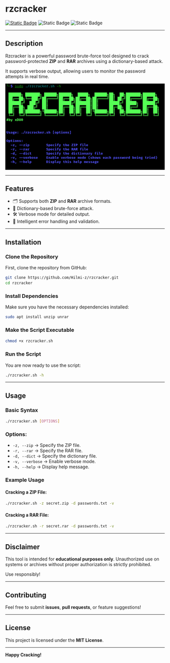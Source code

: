 # rzcracker
[![Static Badge](https://img.shields.io/badge/Author-xDU0-blue)](https://github.com/Hilmi-z)
![Static Badge](https://img.shields.io/badge/Version-1.0-green)
![Static Badge](https://img.shields.io/badge/License-MIT-orange)

---

## **Description**
Rzcracker is a powerful password brute-force tool designed to crack password-protected **ZIP** and **RAR** archives using a dictionary-based attack.

It supports verbose output, allowing users to monitor the password attempts in real time.

![Tool Preview](image.png)

---

## **Features**
- 🗂️ Supports both **ZIP** and **RAR** archive formats.
- 📖 Dictionary-based brute-force attack.
- 🛠️ Verbose mode for detailed output.
- 🧠 Intelligent error handling and validation.

---

## **Installation**
### Clone the Repository
First, clone the repository from GitHub:
```bash
git clone https://github.com/Hilmi-z/rzcracker.git
cd rzcracker
```

### Install Dependencies
Make sure you have the necessary dependencies installed:
```bash
sudo apt install unzip unrar
```

### Make the Script Executable
```bash
chmod +x rzcracker.sh
```

### Run the Script
You are now ready to use the script:
```bash
./rzcracker.sh -h
```

---

## **Usage**

### Basic Syntax
```bash
./rzcracker.sh [OPTIONS]
```

### Options:
- `-z, --zip` → Specify the ZIP file.
- `-r, --rar` → Specify the RAR file.
- `-d, --dict` → Specify the dictionary file.
- `-v, --verbose` → Enable verbose mode.
- `-h, --help` → Display help message.

### Example Usage
#### Cracking a ZIP File:
```bash
./rzcracker.sh -z secret.zip -d passwords.txt -v
```

#### Cracking a RAR File:
```bash
./rzcracker.sh -r secret.rar -d passwords.txt -v
```

---

##  **Disclaimer**
This tool is intended for **educational purposes only**. Unauthorized use on systems or archives without proper authorization is strictly prohibited.

Use responsibly!

---

## **Contributing**
Feel free to submit **issues**, **pull requests**, or feature suggestions!

---

## **License**
This project is licensed under the **MIT License**.

---

**Happy Cracking!**

